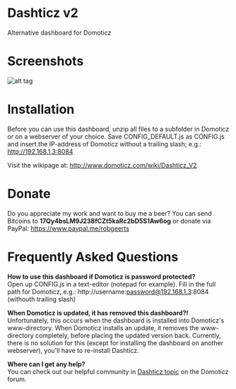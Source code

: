 # Dashticz v2
Alternative dashboard for Domoticz




# Screenshots
![alt tag](http://i.imgur.com/9DBcpNd.jpg)




# Installation
Before you can use this dashboard, unzip all files to a subfolder in Domoticz or on a webserver of your choice.
Save CONFIG_DEFAULT.js as CONFIG.js and insert the IP-address of Domoticz without a trailing slash; e.g.: http://192.168.1.3:8084


Visit the wikipage at: http://www.domoticz.com/wiki/Dashticz_V2




# Donate
Do you appreciate my work and want to buy me a beer? You can send Bitcoins to <b>17Qy4bsLM9J238fCZt5kaRc2bD5S1Aw6og</b> or donate via PayPal: https://www.paypal.me/robgeerts




# Frequently Asked Questions

<b>How to use this dashboard if Domoticz is password protected?</b><br />
Open up CONFIG.js in a text-editor (notepad for example).
Fill in the full path for Domoticz, e.g.: http://username:password@192.168.1.3:8084 (withouth trailing slash)

<b>When Domoticz is updated, it has removed this dashboard?!</b><br />
Unfortunately, this occurs when the dashboard is installed into Domoticz's www-directory.
When Domoticz installs an update, it removes the www-directory completely, before placing the updated version back. Currently, there is no solution for this (except for installing the dashboard on another webserver), you'll have to re-install Dashticz.

<b>Where can I get any help?</b><br />
You can check out our helpful community in [Dashticz topic](https://www.domoticz.com/forum/viewtopic.php?f=8&t=16526) on the Domoticz forum.
